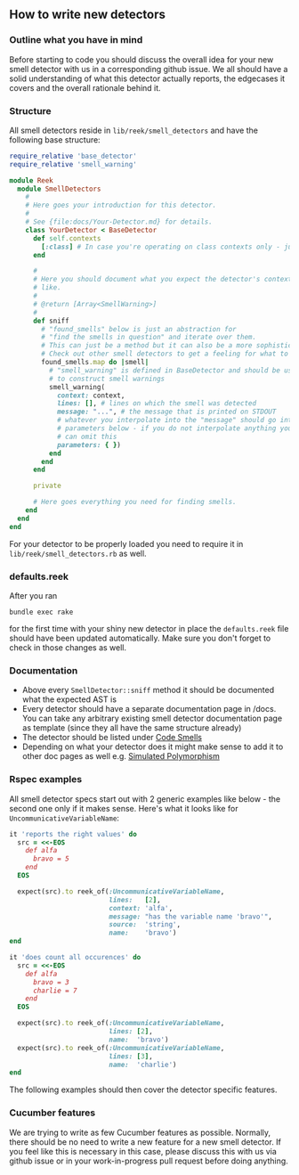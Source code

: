 ## How to write new detectors

### Outline what you have in mind

Before starting to code you should discuss the overall idea for your new smell detector with
us in a corresponding github issue.
We all should have a solid understanding of what this detector actually reports, the edgecases
it covers and the overall rationale behind it.

### Structure

All smell detectors reside in `lib/reek/smell_detectors` and have the following base structure:

```Ruby
require_relative 'base_detector'
require_relative 'smell_warning'

module Reek
  module SmellDetectors
    #
    # Here goes your introduction for this detector.
    #
    # See {file:docs/Your-Detector.md} for details.
    class YourDetector < BaseDetector
      def self.contexts
        [:class] # In case you're operating on class contexts only - just an example.
      end

      #
      # Here you should document what you expect the detector's context to look
      # like.
      #
      # @return [Array<SmellWarning>]
      #
      def sniff
        # "found_smells" below is just an abstraction for
        # "find the smells in question" and iterate over them.
        # This can just be a method but it can also be a more sophisticated set up.
        # Check out other smell detectors to get a feeling for what to do here.
        found_smells.map do |smell|
          # "smell_warning" is defined in BaseDetector and should be used by you
          # to construct smell warnings
          smell_warning(
            context: context,
            lines: [], # lines on which the smell was detected
            message: "...", # the message that is printed on STDOUT
            # whatever you interpolate into the "message" should go into
            # parameters below - if you do not interpolate anything you
            # can omit this
            parameters: { })
          end
        end
      end

      private

      # Here goes everything you need for finding smells.
    end
  end
end
```

For your detector to be properly loaded you need to require it in `lib/reek/smell_detectors.rb` as well.

### defaults.reek

After you ran

```
bundle exec rake
```

for the first time with your shiny new detector in place the `defaults.reek`
file should have been updated automatically. Make sure you don't forget to check
in those changes as well.

### Documentation

* Above every `SmellDetector::sniff` method it should be documented what the expected AST is
* Every detector should have a separate documentation page in /docs. You can
  take any arbitrary existing smell detector documentation page as template (since
  they all have the same structure already)
* The detector should be listed under [Code Smells](docs/Code-Smells.md)
* Depending on what your detector does it might make sense to add it to other doc pages as
  well e.g. [Simulated Polymorphism](docs/Simulated-Polymorphism.md)

### Rspec examples

All smell detector specs start out with 2 generic examples like below - the second one
only if it makes sense.
Here's what it looks like for `UncommunicativeVariableName`:

```Ruby
it 'reports the right values' do
  src = <<-EOS
    def alfa
      bravo = 5
    end
  EOS

  expect(src).to reek_of(:UncommunicativeVariableName,
                         lines:   [2],
                         context: 'alfa',
                         message: "has the variable name 'bravo'",
                         source:  'string',
                         name:    'bravo')
end

it 'does count all occurences' do
  src = <<-EOS
    def alfa
      bravo = 3
      charlie = 7
    end
  EOS

  expect(src).to reek_of(:UncommunicativeVariableName,
                         lines: [2],
                         name:  'bravo')
  expect(src).to reek_of(:UncommunicativeVariableName,
                         lines: [3],
                         name:  'charlie')
end
```

The following examples should then cover the detector specific features.

### Cucumber features

We are trying to write as few Cucumber features as possible.
Normally, there should be no need to write a new feature for a new smell detector.
If you feel like this is necessary in this case, please discuss this with us via
github issue or in your work-in-progress pull request before doing anything.
